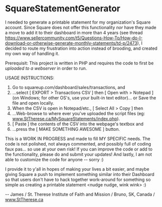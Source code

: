 # SquareStatementGenerator
I needed to generate a printable statement for my organization's Square account. Since Square does not offer this functionality *nor* have they made a move to add it to their dashboard in more than 4 years (see thread https://www.sellercommunity.com/t5/Questions-How-To/How-do-I-download-or-otherwise-generate-monthly-statements/td-p/2473), I decided to route my frustration into action instead of brooding, and created my own way of handling it.

Prerequisit: This project is written in PHP and requires the code to first be *uploaded to a webserver* in order to run.

USAGE INSTRUCTIONS: 
1) Go to squareup.com/dashboard/sales/transactions, and 
2) ...select [ EXPORT > Transactions CSV ] then [ Open with > Notepad ] (on Windows; for other OS's, use your built-in text editor)... or Save the file and open locally. 
3) When the CSV is open in Notepad/etc., [ Select All > Copy ] then
4) ...Web-browse to where ever you've uploaded the script files (eg: www.StTherese.ca/MySquareStatements/index.php).
5) [ Paste ] the contents of the CSV into the webpage's textbox and
6) ...press the [ MAKE SOMETHING AWESOME ] button.

This is a WORK IN PROGRESS and made to fill MY SPECIFIC needs. The code is not polished, not always commented, and possibly full of coding faux pas... so use at your own risk! If you can improve the code or add to the functionality, please do and submit your updates! And lastly, I am not able to customize the code for anyone -- sorry :) 

I provide it to y'all in hopes of making your lives a bit easier, and maybe giving Square a push to implement something similar into their Dashboard so that users don't have to hack together work-around for something so simple as creating a printable statement <nudge nudge, wink wink> :)

-- James /
St. Therese Institute of Faith and Mission /
Bruno, SK, Canada /
www.StTherese.ca 
